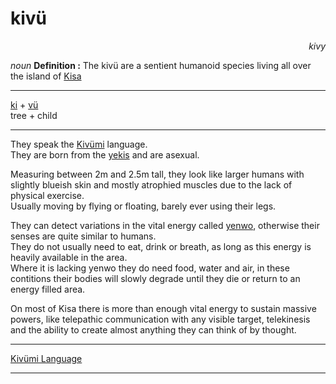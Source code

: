 
# kivü

<div align="right"><i>kivy</i></div>

*noun*
**Definition :** The kivü are a sentient humanoid species living all over the island of [Kisa](../../Kivümi%20Language/Kivümi%20Dictionary/Kisa.md)  

---

[ki](../../Kivümi%20Language/Kivümi%20Dictionary/ki.md) + [vü](../../Kivümi%20Language/Kivümi%20Dictionary/vü.md)  
tree + child  

---

They speak the [Kivümi](../../Kivümi%20Language/) language.  
They are born from the [yekis](yeki.md) and are asexual.  

Measuring between 2m and 2.5m tall, they look like larger humans with slightly blueish skin and mostly atrophied muscles due to the lack of physical exercise.  
Usually moving by flying or floating, barely ever using their legs.  

They can detect variations in the vital energy called [yenwo](../../Kivümi%20Language/Kivümi%20Dictionary/yenwo.md), otherwise their senses are quite similar to humans.  
They do not usually need to eat, drink or breath, as long as this energy is heavily available in the area.  
Where it is lacking yenwo they do need food, water and air, in these contitions their bodies will slowly degrade until they die or return to an energy filled area.

On most of Kisa there is more than enough vital energy to sustain massive powers, like telepathic communication with any visible target, telekinesis and the ability to create almost anything they can think of by thought.

---

[Kivümi Language](../../Kivümi%20Language/)

---
